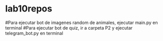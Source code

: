 # lab10repos
#Para ejecutar bot de imagenes random de animales, ejecutar main.py en terminal
#Para ejecutar bot de quiz, ir a carpeta P2 y ejecutar telegram_bot.py en terminal
